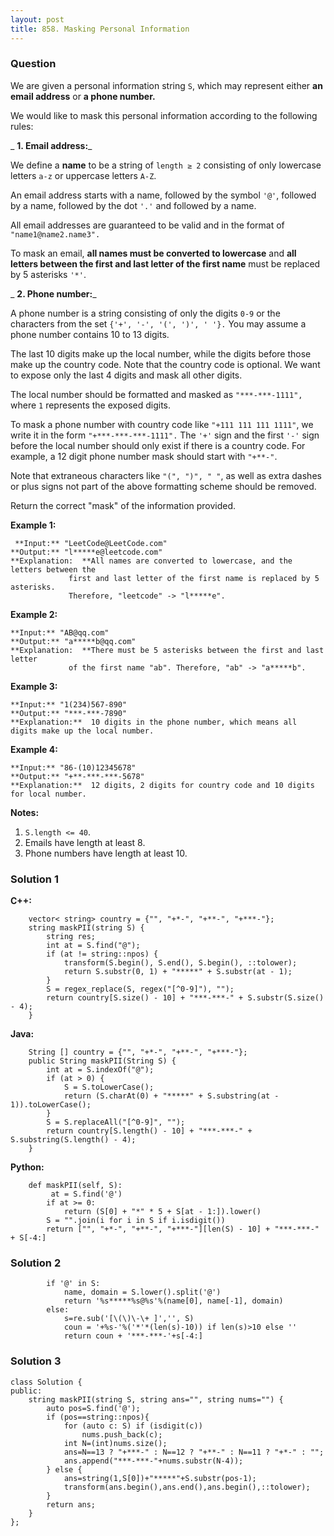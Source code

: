 ```yaml
---
layout: post
title: 858. Masking Personal Information
---
```

### Question
We are given a personal information string `S`, which may represent either
**an email address** or **a phone number.**

We would like to mask this personal information according to the following
rules:

  
 _ **1\. Email address:**_

We define a  **name** to be a string of `length ≥ 2` consisting of only
lowercase letters `a-z` or uppercase letters `A-Z`.

An email address starts with a name, followed by the symbol `'@'`, followed by
a name, followed by the dot `'.'` and followed by a name.

All email addresses are guaranteed to be valid and in the format of
`"name1@name2.name3".`

To mask an email, **all names must be converted to lowercase** and **all
letters between the first and last letter of the first name** must be replaced
by 5 asterisks `'*'`.

  
 _ **2\. Phone number:**_

A phone number is a string consisting of only the digits `0-9` or the
characters from the set `{'+', '-', '(', ')', ' '}.` You may assume a phone
number contains 10 to 13 digits.

The last 10 digits make up the local number, while the digits before those
make up the country code. Note that the country code is optional. We want to
expose only the last 4 digits and mask all other digits.

The local number should be formatted and masked as `"***-***-1111", `where `1`
represents the exposed digits.

To mask a phone number with country code like `"+111 111 111 1111"`, we write
it in the form `"+***-***-***-1111".`  The `'+'` sign and the first `'-'` sign
before the local number should only exist if there is a country code.  For
example, a 12 digit phone number mask should start with `"+**-"`.

Note that extraneous characters like `"(", ")", " "`, as well as extra dashes
or plus signs not part of the above formatting scheme should be removed.



Return the correct "mask" of the information provided.



 **Example 1:**

    
    
     **Input:** "LeetCode@LeetCode.com"
    **Output:** "l*****e@leetcode.com"
    **Explanation:  **All names are converted to lowercase, and the letters between the
                 first and last letter of the first name is replaced by 5 asterisks.
                 Therefore, "leetcode" -> "l*****e".
    

**Example 2:**

    
    
    **Input:** "AB@qq.com"
    **Output:** "a*****b@qq.com"
    **Explanation:  **There must be 5 asterisks between the first and last letter 
                 of the first name "ab". Therefore, "ab" -> "a*****b".
    

**Example 3:**

    
    
    **Input:** "1(234)567-890"
    **Output:** "***-***-7890"
    **Explanation:**  10 digits in the phone number, which means all digits make up the local number.
    

**Example 4:**

    
    
    **Input:** "86-(10)12345678"
    **Output:** "+**-***-***-5678"
    **Explanation:**  12 digits, 2 digits for country code and 10 digits for local number. 
    

**Notes:**

  1. `S.length <= 40`.
  2. Emails have length at least 8.
  3. Phone numbers have length at least 10.

### Solution 1
 **C++:**

    
    
        vector< string> country = {"", "+*-", "+**-", "+***-"};
        string maskPII(string S) {
            string res;
            int at = S.find("@");
            if (at != string::npos) {
                transform(S.begin(), S.end(), S.begin(), ::tolower);
                return S.substr(0, 1) + "*****" + S.substr(at - 1);
            }
            S = regex_replace(S, regex("[^0-9]"), "");
            return country[S.size() - 10] + "***-***-" + S.substr(S.size() - 4);
        }
    
    

**Java:**

    
    
        String [] country = {"", "+*-", "+**-", "+***-"};
        public String maskPII(String S) {
            int at = S.indexOf("@");
            if (at > 0) {
                S = S.toLowerCase();
                return (S.charAt(0) + "*****" + S.substring(at - 1)).toLowerCase();
            }
            S = S.replaceAll("[^0-9]", "");
            return country[S.length() - 10] + "***-***-" + S.substring(S.length() - 4);
        }
    
    

**Python:**

    
    
        def maskPII(self, S):
             at = S.find('@')
            if at >= 0:
                return (S[0] + "*" * 5 + S[at - 1:]).lower()
            S = "".join(i for i in S if i.isdigit())
            return ["", "+*-", "+**-", "+***-"][len(S) - 10] + "***-***-" + S[-4:]
    


### Solution 2
    
    
            if '@' in S:
                name, domain = S.lower().split('@')
                return '%s*****%s@%s'%(name[0], name[-1], domain)
            else:
                s=re.sub('[\(\)\-\+ ]','', S)
                coun = '+%s-'%('*'*(len(s)-10)) if len(s)>10 else ''
                return coun + '***-***-'+s[-4:]
    


### Solution 3
    
    
    class Solution {
    public:
        string maskPII(string S, string ans="", string nums="") {
            auto pos=S.find('@');
            if (pos==string::npos){
                for (auto c: S) if (isdigit(c))
                    nums.push_back(c);
                int N=(int)nums.size();
                ans=N==13 ? "+***-" : N==12 ? "+**-" : N==11 ? "+*-" : "";
                ans.append("***-***-"+nums.substr(N-4));
            } else {
                ans=string(1,S[0])+"*****"+S.substr(pos-1);
                transform(ans.begin(),ans.end(),ans.begin(),::tolower);
            }
            return ans;
        }
    };
    



